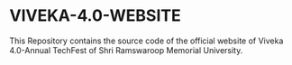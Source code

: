 # VIVEKA-4.0-WEBSITE
This Repository contains the source code of the official website of Viveka 4.0-Annual TechFest of Shri Ramswaroop Memorial University.
